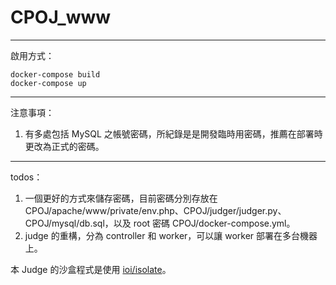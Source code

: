 # CPOJ_www
---
啟用方式：
```
docker-compose build
docker-compose up
```
---
注意事項：
1. 有多處包括 MySQL 之帳號密碼，所紀錄是是開發臨時用密碼，推薦在部署時更改為正式的密碼。
---
todos：
1. 一個更好的方式來儲存密碼，目前密碼分別存放在 CPOJ/apache/www/private/env.php、CPOJ/judger/judger.py、CPOJ/mysql/db.sql，以及 root 密碼 CPOJ/docker-compose.yml。
2. judge 的重構，分為 controller 和 worker，可以讓 worker 部署在多台機器上。

本 Judge 的沙盒程式是使用 [ioi/isolate](https://github.com/ioi/isolate)。
